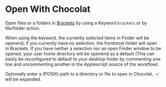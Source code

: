 Open With Chocolat
===
Open files or a folders in [Brackets](http://brackets.io) by using a Keyword `brackets` or by file/folder action.

When using the keyword, the currently selected items in Finder will be openend, if you currently have no selection, the frontmost folder will open in Brackets. If you have neither a selection nor an open Finder window to be opened, your user home directory will be openend as a default (This can easily be reconfigured to default to your desktop folder by commenting one line and uncommenting another in the Applescript source of the workflow).

Optionally enter a (POSIX) path to a directory or file to open in Chocolat, `~/` will be expanded.